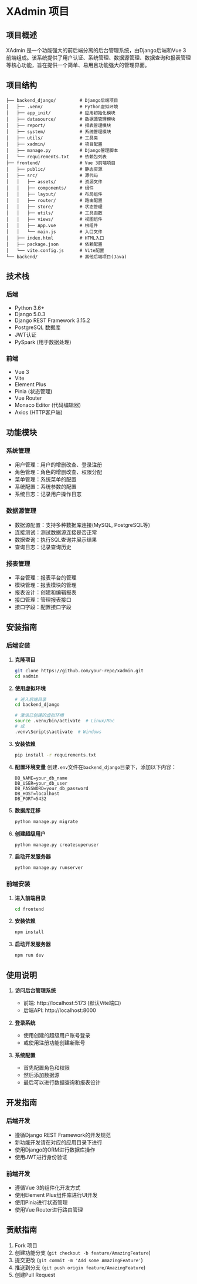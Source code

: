 # XAdmin 项目

## 项目概述
XAdmin 是一个功能强大的前后端分离的后台管理系统，由Django后端和Vue 3前端组成。该系统提供了用户认证、系统管理、数据源管理、数据查询和报表管理等核心功能，旨在提供一个简单、易用且功能强大的管理界面。

## 项目结构

```
├── backend_django/         # Django后端项目
│   ├── .venv/              # Python虚拟环境
│   ├── app_init/           # 应用初始化模块
│   ├── datasource/         # 数据源管理模块
│   ├── report/             # 报表管理模块
│   ├── system/             # 系统管理模块
│   ├── utils/              # 工具类
│   ├── xadmin/             # 项目配置
│   ├── manage.py           # Django管理脚本
│   └── requirements.txt    # 依赖包列表
├── frontend/               # Vue 3前端项目
│   ├── public/             # 静态资源
│   ├── src/                # 源代码
│   │   ├── assets/         # 资源文件
│   │   ├── components/     # 组件
│   │   ├── layout/         # 布局组件
│   │   ├── router/         # 路由配置
│   │   ├── store/          # 状态管理
│   │   ├── utils/          # 工具函数
│   │   ├── views/          # 视图组件
│   │   ├── App.vue         # 根组件
│   │   └── main.js         # 入口文件
│   ├── index.html          # HTML入口
│   ├── package.json        # 依赖配置
│   └── vite.config.js      # Vite配置
└── backend/                # 其他后端项目(Java)
```

## 技术栈

### 后端
- Python 3.6+
- Django 5.0.3
- Django REST Framework 3.15.2
- PostgreSQL 数据库
- JWT认证
- PySpark (用于数据处理)

### 前端
- Vue 3
- Vite
- Element Plus
- Pinia (状态管理)
- Vue Router
- Monaco Editor (代码编辑器)
- Axios (HTTP客户端)

## 功能模块

### 系统管理
- 用户管理：用户的增删改查、登录注册
- 角色管理：角色的增删改查、权限分配
- 菜单管理：系统菜单的配置
- 系统配置：系统参数的配置
- 系统日志：记录用户操作日志

### 数据源管理
- 数据源配置：支持多种数据库连接(MySQL, PostgreSQL等)
- 连接测试：测试数据源连接是否正常
- 数据查询：执行SQL查询并展示结果
- 查询日志：记录查询历史

### 报表管理
- 平台管理：报表平台的管理
- 模块管理：报表模块的管理
- 报表设计：创建和编辑报表
- 接口管理：管理报表接口
- 接口字段：配置接口字段

## 安装指南

### 后端安装

1. **克隆项目**
   ```bash
   git clone https://github.com/your-repo/xadmin.git
   cd xadmin
   ```

2. **使用虚拟环境**
   ```bash
   # 进入后端目录
   cd backend_django
   
   # 激活已创建的虚拟环境
   source .venv/bin/activate  # Linux/Mac
   # 或
   .venv\Scripts\activate  # Windows
   ```

3. **安装依赖**
   ```bash
   pip install -r requirements.txt
   ```

4. **配置环境变量**
   创建`.env`文件在`backend_django`目录下，添加以下内容：
   ```
   DB_NAME=your_db_name
   DB_USER=your_db_user
   DB_PASSWORD=your_db_password
   DB_HOST=localhost
   DB_PORT=5432
   ```

5. **数据库迁移**
   ```bash
   python manage.py migrate
   ```

6. **创建超级用户**
   ```bash
   python manage.py createsuperuser
   ```

7. **启动开发服务器**
   ```bash
   python manage.py runserver
   ```

### 前端安装

1. **进入前端目录**
   ```bash
   cd frontend
   ```

2. **安装依赖**
   ```bash
   npm install
   ```

3. **启动开发服务器**
   ```bash
   npm run dev
   ```

## 使用说明

1. **访问后台管理系统**
   - 前端: http://localhost:5173 (默认Vite端口)
   - 后端API: http://localhost:8000

2. **登录系统**
   - 使用创建的超级用户账号登录
   - 或使用注册功能创建新账号

3. **系统配置**
   - 首先配置角色和权限
   - 然后添加数据源
   - 最后可以进行数据查询和报表设计

## 开发指南

### 后端开发
- 遵循Django REST Framework的开发规范
- 新功能开发请在对应的应用目录下进行
- 使用Django的ORM进行数据库操作
- 使用JWT进行身份验证

### 前端开发
- 遵循Vue 3的组件化开发方式
- 使用Element Plus组件库进行UI开发
- 使用Pinia进行状态管理
- 使用Vue Router进行路由管理

## 贡献指南

1. Fork 项目
2. 创建功能分支 (`git checkout -b feature/AmazingFeature`)
3. 提交更改 (`git commit -m 'Add some AmazingFeature'`)
4. 推送到分支 (`git push origin feature/AmazingFeature`)
5. 创建Pull Request